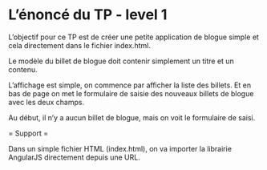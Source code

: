 # L’énoncé du TP - level 1

L’objectif pour ce TP est de créer une petite application de blogue simple et cela directement dans le fichier index.html.

Le modèle du billet de blogue doit contenir simplement un titre et un contenu.

L’affichage est simple, on commence par afficher la liste des billets. Et en bas de page on met le formulaire de saisie des nouveaux billets de blogue avec les deux champs.

Au début, il n’y a aucun billet de blogue, mais on voit le formulaire de saisi.

= Support =

Dans un simple fichier HTML (index.html), on va importer la librairie AngularJS directement depuis une URL.